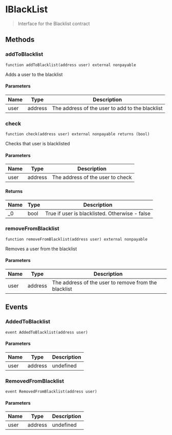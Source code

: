 # IBlackList



> Interface for the Blacklist contract





## Methods

### addToBlacklist

```solidity
function addToBlacklist(address user) external nonpayable
```

Adds a user to the blacklist



#### Parameters

| Name | Type | Description |
|---|---|---|
| user | address | The address of the user to add to the blacklist |

### check

```solidity
function check(address user) external nonpayable returns (bool)
```

Checks that user is blacklisted



#### Parameters

| Name | Type | Description |
|---|---|---|
| user | address | The address of the user to check |

#### Returns

| Name | Type | Description |
|---|---|---|
| _0 | bool | True if user is blacklisted. Otherwise - false |

### removeFromBlacklist

```solidity
function removeFromBlacklist(address user) external nonpayable
```

Removes a user from the blacklist



#### Parameters

| Name | Type | Description |
|---|---|---|
| user | address | The address of the user to remove from the blacklist |



## Events

### AddedToBlacklist

```solidity
event AddedToBlacklist(address user)
```





#### Parameters

| Name | Type | Description |
|---|---|---|
| user  | address | undefined |

### RemovedFromBlacklist

```solidity
event RemovedFromBlacklist(address user)
```





#### Parameters

| Name | Type | Description |
|---|---|---|
| user  | address | undefined |



